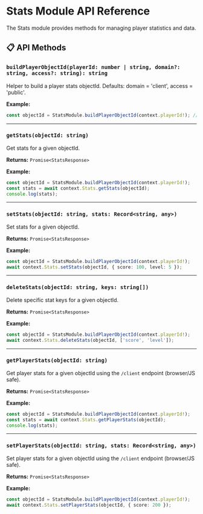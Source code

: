 # Stats Module API Reference

The Stats module provides methods for managing player statistics and data.

## 📋 API Methods

### `buildPlayerObjectId(playerId: number | string, domain?: string, access?: string): string`
Helper to build a player stats objectId. Defaults: domain = 'client', access = 'public'.

**Example:**
```typescript
const objectId = StatsModule.buildPlayerObjectId(context.playerId!); // e.g., 'client.public.player.12345'
```

---

### `getStats(objectId: string)`
Get stats for a given objectId.

**Returns:** `Promise<StatsResponse>`

**Example:**
```typescript
const objectId = StatsModule.buildPlayerObjectId(context.playerId!);
const stats = await context.Stats.getStats(objectId);
console.log(stats);
```

---

### `setStats(objectId: string, stats: Record<string, any>)`
Set stats for a given objectId.

**Returns:** `Promise<StatsResponse>`

**Example:**
```typescript
const objectId = StatsModule.buildPlayerObjectId(context.playerId!);
await context.Stats.setStats(objectId, { score: 100, level: 5 });
```

---

### `deleteStats(objectId: string, keys: string[])`
Delete specific stat keys for a given objectId.

**Returns:** `Promise<StatsResponse>`

**Example:**
```typescript
const objectId = StatsModule.buildPlayerObjectId(context.playerId!);
await context.Stats.deleteStats(objectId, ['score', 'level']);
```

---

### `getPlayerStats(objectId: string)`
Get player stats for a given objectId using the `/client` endpoint (browser/JS safe).

**Returns:** `Promise<StatsResponse>`

**Example:**
```typescript
const objectId = StatsModule.buildPlayerObjectId(context.playerId!);
const stats = await context.Stats.getPlayerStats(objectId);
console.log(stats);
```

---

### `setPlayerStats(objectId: string, stats: Record<string, any>)`
Set player stats for a given objectId using the `/client` endpoint (browser/JS safe).

**Returns:** `Promise<StatsResponse>`

**Example:**
```typescript
const objectId = StatsModule.buildPlayerObjectId(context.playerId!);
await context.Stats.setPlayerStats(objectId, { score: 200 });
``` 
